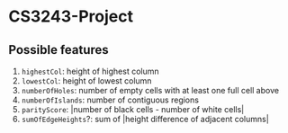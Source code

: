 # CS3243-Project

## Possible features

1. `highestCol`: height of highest column
2. `lowestCol`: height of lowest column
3. `numberOfHoles`: number of empty cells with at least one full cell above
4. `numberOfIslands`: number of contiguous regions
5. `parityScore`: |number of black cells - number of white cells|
6. `sumOfEdgeHeights`?: sum of |height difference of adjacent columns|
